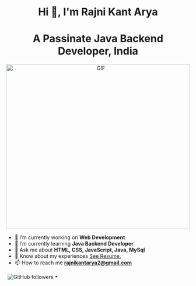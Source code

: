 <!---
rkmasai/rkmasai is a ✨ special ✨ repository because its `README.md` (this file) appears on your GitHub profile.
You can click the Preview link to take a look at your changes.
--->

<h1 align="center">Hi 👋, I'm Rajni Kant Arya</h1>
<h1 align="center">A Passinate Java Backend  Developer, India</h1>

<a target="_blank" align="center" padding="5%">
  <img height="450" width="100%" alt="GIF" src="">
</a>

- 🔭 I’m currently working on **Web Development**
- 🌱 I’m currently learning **Java Backend  Developer**
- 💬 Ask me about **HTML, CSS, JavaScript, Java, MySql**
- 📄 Know about my experiences [See Resume.]("")
- 📫 How to reach me **rajnikantarya2@gmail.com**

 <p align="left">  
  <img align="center" src="" />
  <img align="center" alt="GitHub followers" src=""> •   
  <img align="center" src="">
</p>

